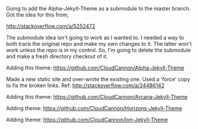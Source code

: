 Going to add the Alpha-Jekyll-Theme as a submodule to the master branch. Got the idea for this from;

http://stackoverflow.com/a/5252472

The submodule idea isn't going to work as I wanted to. I needed a way to both track the original repo and make my own
changes to it. The latter won't work unless the repo is in my control. So, I'm going to delete the submodule and make
a fresh directory checkout of it. 

Adding this theme:
https://github.com/CloudCannon/Alpha-Jekyll-Theme

Made a new static site and over-wrote the existing one. Used a 'force' copy to fix the broken links. Ref:
http://stackoverflow.com/a/24486142

Adding this theme:
https://github.com/CloudCannon/Arcana-Jekyll-Theme

Adding theme:
https://github.com/CloudCannon/Horizons-Jekyll-Theme

Adding theme:
https://github.com/CloudCannon/Ion-Jekyll-Theme



